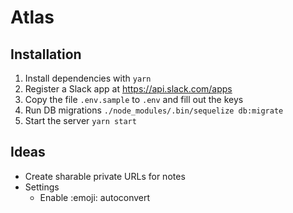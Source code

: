 # Atlas

## Installation

 1. Install dependencies with `yarn`
 1. Register a Slack app at https://api.slack.com/apps
 1. Copy the file `.env.sample` to `.env` and fill out the keys
 1. Run DB migrations `./node_modules/.bin/sequelize db:migrate`
 1. Start the server `yarn start`


## Ideas

- Create sharable private URLs for notes
- Settings
  - Enable :emoji: autoconvert
